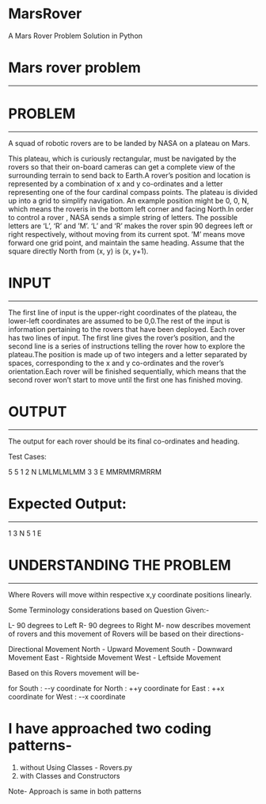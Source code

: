 # MarsRover
A Mars Rover Problem Solution in Python

# Mars rover problem
---------------------


# PROBLEM
--------------------------
A squad of robotic rovers are to be landed by NASA on a plateau on Mars.

This plateau, which is curiously rectangular, must be navigated by the rovers so that their on-board cameras can get a complete view of the surrounding terrain to 
send back to Earth.A rover’s position and location is represented by a combination of x and y co-ordinates and a letter representing one of the four cardinal 
compass points. The plateau is divided up into a grid to simplify navigation. An example position might be 0, 0, N, which means the roveris in the bottom left 
corner and facing North.In order to control a rover , NASA sends a simple string of letters. The possible letters are ‘L’, ‘R’ and ’M’. ‘L’ and ‘R’ makes the 
rover spin 90 degrees left or right respectively, without moving from its current spot. ’M’ means move forward one grid point, and maintain the same heading.
Assume that the square directly North from (x, y) is (x, y+1).

# INPUT
--------

The first line of input is the upper-right coordinates of the plateau, the lower-left coordinates are assumed to be 0,0.The rest of the input is information 
pertaining to the rovers that have been deployed. Each rover has two lines of input. The first line gives the rover’s position, and the second line is a 
series of instructions telling the rover how to explore the plateau.The position is made up of two integers and a letter separated by spaces, corresponding
to the x and y co-ordinates and the rover’s orientation.Each rover will be finished sequentially, which means that the second rover won’t start to move 
until the first one has finished moving.

# OUTPUT
---------
The output for each rover should be its final co-ordinates and heading.

Test Cases: 

5 5
1 2 N
LMLMLMLMM
3 3 E
MMRMMRMRRM

# Expected Output:
------------------

1 3 N
5 1 E

# UNDERSTANDING THE PROBLEM
---------------------------------

Where Rovers will move within respective x,y coordinate positions linearly.

Some Terminology considerations based on Question Given:-

L- 90 degrees to Left
R- 90 degrees to Right
M- now describes movement of rovers and this movement of Rovers will be based on their directions-

Directional Movement
	 North	- Upward Movement
	 South	- Downward Movement
	 East	- Rightside Movement
	 West	- Leftside Movement

Based on this Rovers movement will be-

for South	: --y coordinate
for North	: ++y coordinate
for East	: ++x coordinate
for West	: --x coordinate

# I have approached two coding patterns-

1. without Using Classes  - Rovers.py
2. with Classes and Constructors

Note-  Approach is same in both patterns

